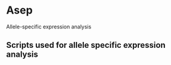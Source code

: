 # Asep
Allele-specific expression analysis

## Scripts used for allele specific expression analysis

